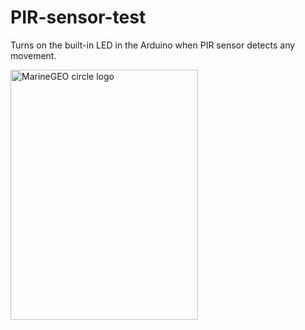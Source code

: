 # PIR-sensor-test
Turns on the built-in LED in the Arduino when PIR sensor detects any movement.

<img src="https://user-images.githubusercontent.com/78531263/178923489-c2e310ff-2676-46d2-81d0-707723c662f0.jpg" alt="MarineGEO circle logo" style="height: 400px; width:300px;"/>

